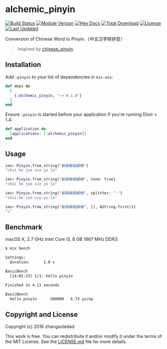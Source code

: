 # alchemic_pinyin

[![Build Status](https://travis-ci.org/zhangsoledad/alchemic_pinyin.svg?branch=master)](https://travis-ci.org/zhangsoledad/alchemic_pinyin.svg?branch=master)
[![Module Version](https://img.shields.io/hexpm/v/alchemic_pinyin.svg)](https://hex.pm/packages/alchemic_pinyin)
[![Hex Docs](https://img.shields.io/badge/hex-docs-lightgreen.svg)](https://hexdocs.pm/alchemic_pinyin/)
[![Total Download](https://img.shields.io/hexpm/dt/alchemic_pinyin.svg)](https://hex.pm/packages/alchemic_pinyin)
[![License](https://img.shields.io/hexpm/l/alchemic_pinyin.svg)](https://github.com/zhangsoledad/alchemic_pinyin/blob/master/LICENSE.md)
[![Last Updated](https://img.shields.io/github/last-commit/zhangsoledad/alchemic_pinyin.svg)](https://github.com/zhangsoledad/alchemic_pinyin/commits/master)

Conversion of Chinese Word to Pinyin.（中文汉字转拼音）

>Inspired by [chinese_pinyin](https://github.com/flyerhzm/chinese_pinyin).

## Installation

Add `:pinyin` to your list of dependencies in `mix.exs`:

```elixir
def deps do
  [
    {:alchemic_pinyin, "~> 0.1.0"}
  ]
end
```

Ensure `:pinyin` is started before your application if you're running Elixir < 1.4:

```elixir
def application do
  [applications: [:alchemic_pinyin]]
end
```

## Usage
```bash
iex> Pinyin.from_string("龡龢龣龤龥癩")
"chui he jue xie yu la"

iex> Pinyin.from_string("龡龢龣龤龥癩", tone: true)
"chùi hé júe xíe yù là"

iex> Pinyin.from_string("龡龢龣龤龥癩", splitter: "-")
"chui-he-jue-xie-yu-la"

iex> Pinyin.from_string("龡龢龣龤龥癩", [], &String.first/1)
"c"
```

## Benchmark

macOS X, 2.7 GHz Intel Core i5, 8 GB 1867 MHz DDR3.

```bash
$ mix bench

Settings:
  duration:      1.0 s

BasicBench
  [14:01:23] 1/1: hello pinyin

Finished in 4.11 seconds

BasicBench
  hello pinyin      500000   6.73 µs/op
```

## Copyright and License

Copyright (c) 2016 zhangsoledad

This work is free. You can redistribute it and/or modify it under the
terms of the MIT License. See the [LICENSE.md](./LICENSE.md) file for more details.
